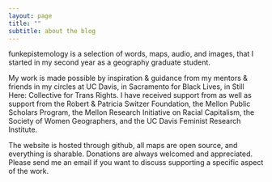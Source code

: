 ```yaml
---
layout: page
title: ""
subtitle: about the blog
---
```


funkepistemology is a selection of words, maps, audio, and images, that I started in my second year as a geography graduate student.

My work is made possible by inspiration & guidance from my mentors & friends in my circles at UC Davis, in Sacramento for Black Lives, in Still Here: Collective for Trans Rights. I have received support from as well as support from the Robert & Patricia Switzer Foundation, the Mellon Public Scholars Program, the Mellon Research Initiative on Racial Capitalism, the Society of Women Geographers, and the UC Davis Feminist Research Institute.

The website is hosted through github, all maps are open source, and everything is sharable.  Donations are always welcomed and appreciated.  Please send me an email if you want to discuss supporting a specific aspect of the work. 
